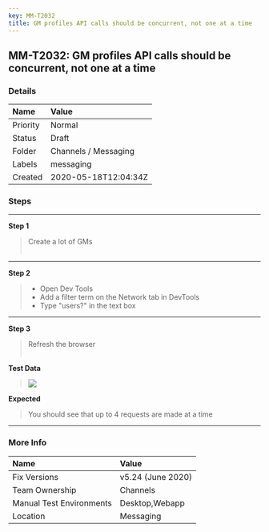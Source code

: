 ```yaml
---
key: MM-T2032
title: GM profiles API calls should be concurrent, not one at a time
---
```


## MM-T2032: GM profiles API calls should be concurrent, not one at a time

### Details

| Name     | Value                |
| :------- | :------------------- |
| Priority | Normal               |
| Status   | Draft                |
| Folder   | Channels / Messaging |
| Labels   | messaging            |
| Created  | 2020-05-18T12:04:34Z |

### Steps

<hr/>

**Step 1**

> <article>Create a lot of GMs<br><br></article>

<hr/>

**Step 2**

> <article><ul><li>Open Dev Tools</li><li>Add a filter term on the Network tab in DevTools</li><li>Type "users?" in the text box</li></ul></article>

<hr/>

**Step 3**

> <article>Refresh the browser<br><br></article>

**Test Data**

> <article><img data-fr-image-pasted="true" src="https://smartbear-tm4j-prod-us-west-2-attachment-rich-text.s3.us-west-2.amazonaws.com/embedded-f3277290f945470c4add5d21ef3dc7ca7b74388fc7152bfb6b99ae58c66a95a8-1589803276236-Screen+Shot+2020-05-18+at+7.58.43+AM.png" class="fr-fic fr-dii"><br></article>

**Expected**

> <article>You should see that up to 4 requests are made at a time</article>

<hr/>

### More Info

| Name                     | Value             |
| :----------------------- | :---------------- |
| Fix Versions             | v5.24 (June 2020) |
| Team Ownership           | Channels          |
| Manual Test Environments | Desktop,Webapp    |
| Location                 | Messaging         |
